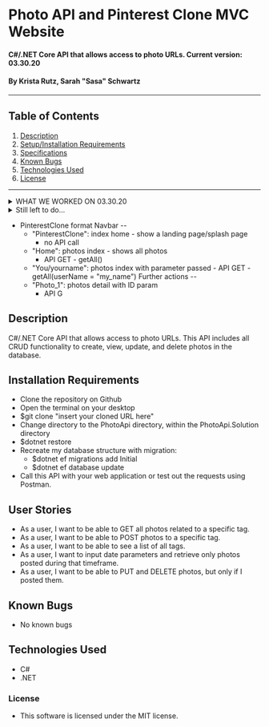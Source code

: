 # Photo API and Pinterest Clone MVC Website

#### C#/.NET Core API that allows access to photo URLs. Current version: 03.30.20

#### By Krista Rutz, Sarah "Sasa" Schwartz

---

## Table of Contents

1. [Description](#description)
2. [Setup/Installation Requirements](#installation-requirements)
3. [Specifications](#user-stories)
4. [Known Bugs](#known-bugs)
5. [Technologies Used](#technologies-used)
6. [License](#license)

---

<details>
  <summary>WHAT WE WORKED ON 03.30.20</summary>

- **PhotoApi.Solution application**
- Scaffolding an API using .NET
- Adding CRUD functionality to our photo controller
- Using parameters in GET requests to filter results from the database
- Matching usernames from POSTs to PUT/DELETE requests
- Parsing database objects to match parameter queries (with #hashtags)
- Using Data Annotations, including a RegEx data expression
- Attempted to integrate many-to-many relationships, before realizing this is better suited to NoSQL databases
  </details>

<details>
  <summary>Still left to do...</summary>
  
  - Review weekend readings and finish this week's readings
  - See Shawn's links re: Token-Based Authentication 
  - Create MVC part of our app
  - Add token-based authentication
  - Implement pagination
  - Explore uploading photos and storing as imgs in database?
</details>

- PinterestClone format
  Navbar --
  - "PinterestClone": index home - show a landing page/splash page
    - no API call
  - "Home": photos index - shows all photos
    - API GET - getAll()
  - "You/yourname": photos index with parameter passed - API GET - getAll(userName = "my_name")
    Further actions --
  - "Photo_1": photos detail with ID param
    - API G

## Description

C#/.NET Core API that allows access to photo URLs. This API includes all CRUD functionality to create, view, update, and delete photos in the database.

## Installation Requirements

- Clone the repository on Github
- Open the terminal on your desktop
- \$git clone "insert your cloned URL here"
- Change directory to the PhotoApi directory, within the PhotoApi.Solution directory
- \$dotnet restore
- Recreate my database structure with migration:
  - \$dotnet ef migrations add Initial
  - \$dotnet ef database update
- Call this API with your web application or test out the requests using Postman.

## User Stories

- As a user, I want to be able to GET all photos related to a specific tag.
- As a user, I want to be able to POST photos to a specific tag.
- As a user, I want to be able to see a list of all tags.
- As a user, I want to input date parameters and retrieve only photos posted during that timeframe.
- As a user, I want to be able to PUT and DELETE photos, but only if I posted them.

## Known Bugs

- No known bugs

## Technologies Used

- C#
- .NET

### License

- This software is licensed under the MIT license.

